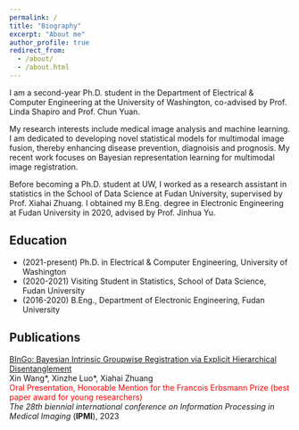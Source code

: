 ```yaml
---
permalink: /
title: "Biography"
excerpt: "About me"
author_profile: true
redirect_from: 
  - /about/
  - /about.html
---
```


I am a second-year Ph.D. student in the Department of Electrical & Computer Engineering at the University of Washington, co-advised by Prof. Linda Shapiro and Prof. Chun Yuan.

My research interests include medical image analysis and machine learning. I am dedicated to developing novel statistical models for multimodal image fusion, thereby enhancing disease prevention, diagnoisis and prognosis. My recent work focuses on Bayesian representation learning for multimodal image registration.

Before becoming a Ph.D. student at UW, I worked as a research assistant in statistics in the School of Data Science at Fudan University, supervised by Prof. Xiahai Zhuang. I obtained my B.Eng. degree in Electronic Engineering at Fudan University in 2020, advised by Prof. Jinhua Yu.

## Education

- (2021-present) Ph.D. in Electrical & Computer Engineering, University of Washington
- (2020-2021) Visiting Student in Statistics, School of Data Science, Fudan University
- (2016-2020) B.Eng., Department of  Electronic Engineering, Fudan University

## Publications
[BInGo: Bayesian Intrinsic Groupwise Registration via Explicit Hierarchical Disentanglement](https://arxiv.org/abs/2206.02377)<br />
Xin Wang\*, Xinzhe Luo\*, Xiahai Zhuang<br />
<span style="color: #FF0000">Oral Presentation, Honorable Mention for the Francois Erbsmann Prize (best paper award for young researchers)</span><br />
*The 28th biennial international conference on Information Processing in Medical Imaging* (**IPMI**), 2023<br />

